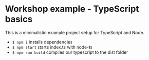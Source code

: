 # Workshop example - TypeScript basics

This is a minimalistic example project setup for TypeScript and Node.

- `$ npm i` installs dependencies 
- `$ npm start` starts index.ts with node-ts
- `$ npm run build` compiles our typescript to the dist folder 